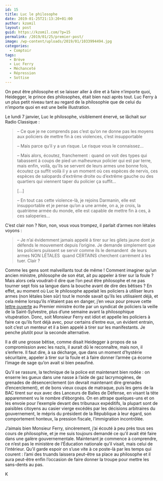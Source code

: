 ```yaml
---
id: 15
title: Luc le philosophe
date: 2019-01-25T21:13:20+01:00
author: kzomil
layout: post
guid: https://kzomil.com/?p=15
permalink: /2019/01/25/premier-post/
image: /wp-content/uploads/2019/01/1033994494.jpg
categories:
  - Comptoir
tags:
  - Brève
  - Luc Ferry
  - Méchanceté
  - Répression
  - Sottise
---
```

<p class="p1">
  <span class="s1">On peut être philosophe et se laisser aller à dire et à faire n&rsquo;importe quoi, Heidegger, le prince des philosophes, était bien nazi après tout. Luc Ferry à un plus petit niveau tant au regard de la philosophie que de celui du n&rsquo;importe quoi en est une belle illustration.</span>
</p>

<p class="p1">
  <span class="s1">Le lundi 7 janvier, Luc le philosophe, visiblement énervé, se lâchait sur Radio Classique :</span>
</p>

> <p class="p2">
>   <span class="s1">&#8211; Ce que je ne comprends pas c&rsquo;est qu&rsquo;on ne donne pas les moyens aux policiers de mettre fin à ces violences, c&rsquo;est insupportable</span>
> </p>
> 
> <p class="p2">
>   <span class="s1">&#8211; Mais parce qu&rsquo;il y a un risque. Le risque vous le connaissez&#8230;</span>
> </p>
> 
> <p class="p2">
>   <span class="s1">&#8211; Mais alors, écoutez, franchement : quand on voit des types qui tabassent à coups de pied un malheureux policier qui est par terre, mais enfin, voilà, qu&rsquo;ils se servent de leurs armes une bonne fois, écoutez ça suffit voilà il y a un moment où ces espèces de nervis, ces espèces de salopards d&rsquo;extrême droite ou d&rsquo;extrême gauche ou des quartiers qui viennent taper du policier ça suffit&#8230;</span>
> </p>
> 
> <p class="p2">
>   <span class="s1">[&#8230;]</span>
> </p>
> 
> <p class="p2">
>   <span class="s1">&#8211; En tout cas cette violence-là, je rejoins Darmanin, elle est insupportable et je pense qu&rsquo;on a une armée, on a, je crois, la quatrième armée du monde, elle est capable de mettre fin à ces, à ces saloperies&#8230;</span>
> </p>

<p class="p2">
  <span class="s1">C&rsquo;est clair non ? Non, non, vous vous trompez, il parlait d&rsquo;armes non létales voyons :</span>
</p>

> <p class="p3">
>   <span class="s1">&#8211; Je n’ai évidemment jamais appelé à tirer sur les gilets jaune dont je défends le mouvement depuis l’origine. Je demande simplement que les policiers puissent se servir comme ils le demandent</span><span class="s1"><span class="Apple-converted-space">&nbsp; </span></span><span class="s1">de leurs armes NON LÉTALES</span><span class="s1"><span class="Apple-converted-space">&nbsp; </span></span><span class="s1">quand CERTAINS cherchent carrément à les tuer. Clair ?</span>
> </p>

<p class="p1">
  <span class="s1">Comme les gens sont malveillants tout de même ! Comment imaginer qu&rsquo;un ancien ministre, philosophe de son état, ait pu appeler à tirer sur la foule ? Mais alors cela voudrait-il dire que l&rsquo;on peut être philosophe et ne pas tourner sept fois sa langue dans la bouche avant de dire des bêtises ? En effet, au moment où Luc le philosophe appelait les policiers à utiliser leurs armes (non létales bien sûr) tout le monde savait qu&rsquo;ils les utilisaient déjà, et cela même lorsqu&rsquo;ils n&rsquo;étaient pas en danger, j&rsquo;en veux pour preuve cette </span><span class="s1"><a href="http://(https://france-police.org/2018/12/30/lettre-ouverte-au-premier-ministre-relative-aux-mutilations-de-gilets-jaunes-sapparentant-a-des-blessures-de-guerre-et-au-maintien-des-festivites-de-la-saint-sylvestre-correspondance-du-synd/">lettre ouverte</a></span><span class="s1"> au Premier ministre écrite par un syndicat de policiers la veille de la Saint-Sylvestre, plus d&rsquo;une semaine avant la philosophique vitupération</span><span class="s1">. Donc, soit Monsieur Ferry est idiot et appelle les policiers à faire ce qu&rsquo;ils font déjà avec, pour certains d&rsquo;entre eux, un évident entrain, soit c&rsquo;est un menteur et il a bien appelé à tirer sur les manifestants. Je penche plutôt pour la seconde alternative.</span>
</p>

<p class="p1">
  <span class="s1">Il a dit une grosse bêtise, comme disait Heidegger à propos de sa compromission avec les nazis, il aurait dû le reconnaître, mais non, il s&rsquo;enferre. Il faut dire, à sa décharge, que dans un moment d&rsquo;hystérie sécuritaire, appeler à tirer sur la foule et à faire donner l&rsquo;armée ça écorne l&rsquo;image de sage qu&rsquo;on avait si bien peaufiné.</span>
</p>

<p class="p1">
  <span class="s1">Qu&rsquo;il se rassure, la technique de la police est maintenant bien rodée : on enserre les gueux dans une nasse à l&rsquo;aide de gaz lacrymogènes, de grenades de désencerclement (on devrait maintenant dire grenades d&rsquo;encerclement), et de bons vieux coups de matraque, puis les gens de la BAC tirent sur eux avec des Lanceurs de Balles de Défense, en visant la tête apparemment vu le nombre d&rsquo;éborgnés. On en attrape quelques-uns et on les envoie pour l&rsquo;exemple devant des tribunaux expéditifs, la plupart sont de paisibles citoyens au casier vierge excédés par les décisions arbitraires du gouvernement, le mépris du président de la République à leur égard, son comportement honteux, la pression fiscale, l&rsquo;immigration incontrôlée.</span>
</p>

<p class="p1">
  <span class="s1">J&rsquo;aimais bien Monsieur Ferry, sincèrement, j&rsquo;ai écouté à peu près tous ses cours de philosophie, et je me suis toujours demandé ce qu&rsquo;il avait été faire dans une galère gouvernementale. Maintenant je commence à comprendre, ce n&rsquo;est pas le ministère de l&rsquo;Éducation nationale qu&rsquo;il visait, mais celui de l&rsquo;intérieur. Qu&rsquo;il garde espoir on s&rsquo;use vite à ce poste-là par les temps qui courent : l&rsquo;ami des truands laissera peut-être sa place au philosophe et il aura peut-être enfin l&rsquo;occasion de faire donner la troupe pour mettre les sans-dents au pas.</span>
</p>

K